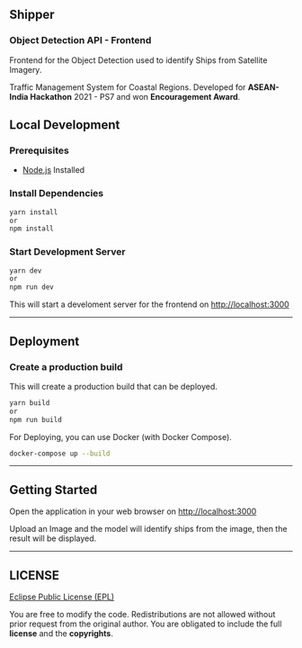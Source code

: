 ## Shipper
### Object Detection API - Frontend

Frontend for the Object Detection used to identify Ships from Satellite Imagery.

Traffic Management System for Coastal Regions.
Developed for **ASEAN-India Hackathon** 2021 - PS7 and won **Encouragement Award**.


## Local Development

### Prerequisites

-   [Node.js](https://nodejs.org/) Installed

### Install Dependencies

```bash
yarn install
or
npm install
```

### Start Development Server

```bash
yarn dev
or
npm run dev
```

This will start a develoment server for the frontend on [http://localhost:3000](http://localhost:3000)

---

## Deployment

### Create a production build

This will create a production build that can be deployed.

```bash
yarn build
or
npm run build
```

For Deploying, you can use Docker (with Docker Compose).

```bash
docker-compose up --build
```

---

## Getting Started

Open the application in your web browser on [http://localhost:3000](http://localhost:3000)

Upload an Image and the model will identify ships from the image, then the result will be displayed.

---

## LICENSE
[Eclipse Public License (EPL)](https://www.eclipse.org/legal/epl-2.0/)

You are free to modify the code. Redistributions are not allowed without prior request from the original author. You are obligated to include the full **license** and the **copyrights**.
